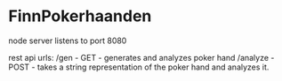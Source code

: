# FinnPokerhaanden

node server listens to port 8080

rest api urls:
    /gen - GET - generates and analyzes poker hand
    /analyze - POST - takes a string representation of the poker hand and analyzes it.



